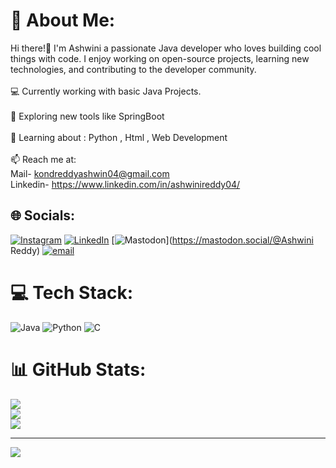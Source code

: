 # 💫 About Me:
Hi there!👋 I'm Ashwini a passionate Java developer who loves building cool things with code. I enjoy working on open-source projects, learning new technologies, and contributing to the developer community.<br><br>💻 Currently working with basic Java Projects.<br><br>🔭 Exploring new tools like SpringBoot<br><br>🌱 Learning about : Python , Html , Web Development<br><br>📫 Reach me at:<br> Mail-   kondreddyashwin04@gmail.com<br>Linkedin-  https://www.linkedin.com/in/ashwinireddy04/


## 🌐 Socials:
[![Instagram](https://img.shields.io/badge/Instagram-%23E4405F.svg?logo=Instagram&logoColor=white)](https://instagram.com/https://www.instagram.com/ashwini_._reddy_/?next=%2F) [![LinkedIn](https://img.shields.io/badge/LinkedIn-%230077B5.svg?logo=linkedin&logoColor=white)](https://linkedin.com/in/https://www.linkedin.com/in/ashwinireddy04/) [![Mastodon](https://img.shields.io/badge/-MASTODON-%232B90D9?logo=mastodon&logoColor=white)](https://mastodon.social/@Ashwini Reddy) [![email](https://img.shields.io/badge/Email-D14836?logo=gmail&logoColor=white)](mailto:kondreddyashwini04@gmail.com) 

# 💻 Tech Stack:
![Java](https://img.shields.io/badge/java-%23ED8B00.svg?style=for-the-badge&logo=openjdk&logoColor=white) ![Python](https://img.shields.io/badge/python-3670A0?style=for-the-badge&logo=python&logoColor=ffdd54) ![C](https://img.shields.io/badge/c-%2300599C.svg?style=for-the-badge&logo=c&logoColor=white)
# 📊 GitHub Stats:
![](https://github-readme-stats.vercel.app/api?username=ashwini-kondreddy&theme=dark&hide_border=false&include_all_commits=false&count_private=false)<br/>
![](https://nirzak-streak-stats.vercel.app/?user=ashwini-kondreddy&theme=dark&hide_border=false)<br/>
![](https://github-readme-stats.vercel.app/api/top-langs/?username=ashwini-kondreddy&theme=dark&hide_border=false&include_all_commits=false&count_private=false&layout=compact)

---
[![](https://visitcount.itsvg.in/api?id=ashwini-kondreddy&icon=0&color=0)](https://visitcount.itsvg.in)

<!-- Proudly created with GPRM ( https://gprm.itsvg.in ) -->
